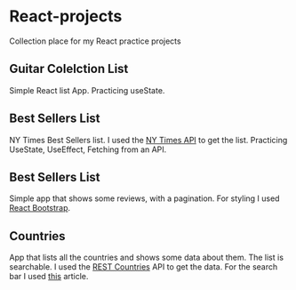 # React-projects

Collection place for my React practice projects

## Guitar Colelction List

Simple React list App. Practicing useState.

## Best Sellers List

NY Times Best Sellers list. I used the [NY Times API](https://developer.nytimes.com/) to get the list. Practicing UseState, UseEffect, Fetching from an API.

## Best Sellers List

Simple app that shows some reviews, with a pagination. For styling I used [React Bootstrap](https://react-bootstrap.github.io/).

## Countries

App that lists all the countries and shows some data about them. The list is searchable. I used the [REST Countries](https://restcountries.eu/) API to get the data. For the search bar I used [this](https://www.emgoto.com/react-search-bar/) article.

